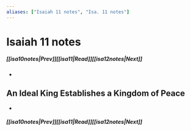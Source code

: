```yaml
---
aliases: ["Isaiah 11 notes", "Isa. 11 notes"]
---
```

# Isaiah 11 notes
##### <span class=arrow-left></span>[[isa10notes|Prev]]<span class=navigation-separator></span>[[isa11|Read]]<span class=navigation-separator></span>[[isa12notes|Next]]<span class=arrow-right></span>
- 
## An Ideal King Establishes a Kingdom of Peace
- 
##### <span class=arrow-left></span>[[isa10notes|Prev]]<span class=navigation-separator></span>[[isa11|Read]]<span class=navigation-separator></span>[[isa12notes|Next]]<span class=arrow-right></span>
